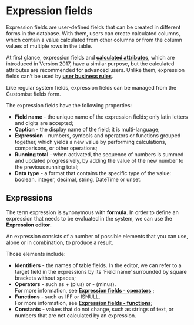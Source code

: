 # Expression fields


Expression fields are user-defined fields that can be created in different forms in the database. With them, users can create calculated columns, which contain a value calculated from other columns or from the column values of multiple rows in the table. 

Аt first glance, еxpression fields and **[calculated attributes](xref:ca)**, which are introduced in Version 2017, have a similar purpose, but the calculated attributes are recommended for advanced users. Unlike them, expression fields can’t be used by **[user business rules](xref:ubr)**.
 
Like regular system fields, expression fields can be managed from the Customise fields form.

The expression fields have the following properties:

- **Field name** - the unique name of the expression fields; only latin letters and digits are accepted;
- **Caption** - the display name of the field; it is multi-language;
- **Expression** - numbers, symbols and operators or functions grouped together, which yields a new value by performing calculations, comparisons, or other operations;
- **Running total** - when activated, the sequence of numbers is summed and updated progressively, by adding the value of the new number to the previous running total;
- **Data type** - a format that contains the specific type of the value: boolean, integer, decimal, string, DateTime or unset.

## Expressions
 
The term expression is synonymous with **formula**. In order to define an expression that needs to be evaluated in the system, we can use the **Expression editor**.

An expression consists of a number of possible elements that you can use, alone or in combination, to produce a result.

Those elements include:

- **Identifiers** - the names of table fields. In the editor, we can refer to a target field in the expressions by its ‘Field name’ surrounded by square brackets without spaces;
- **Operators** - such as + (plus) or - (minus). <br> For more information, see **[Expression fields - operators](operators.md)** ;
- **Functions** - such as IFF or ISNULL. <br> For more information, see **[Expression fields - functions](functions.md)**;
- **Constants**  - values that do not change, such as strings of text, or numbers that are not calculated by an expression.

